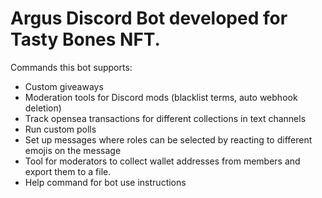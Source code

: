 # Argus Discord Bot developed for Tasty Bones NFT. 

Commands this bot supports:

- Custom giveaways
- Moderation tools for Discord mods (blacklist terms, auto webhook deletion)
- Track opensea transactions for different collections in text channels
- Run custom polls
- Set up messages where roles can be selected by reacting to different emojis on the message
- Tool for moderators to collect wallet addresses from members and export them to a file.
- Help command for bot use instructions



